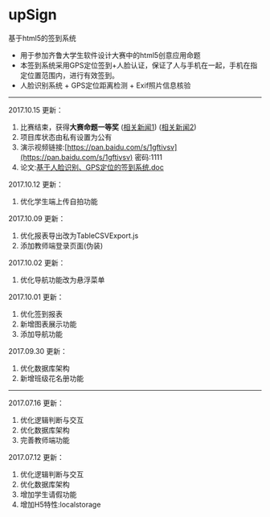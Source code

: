 # upSign

 基于html5的签到系统
 - 用于参加齐鲁大学生软件设计大赛中的html5创意应用命题
 - 本签到系统采用GPS定位签到+人脸认证，保证了人与手机在一起，手机在指定位置范围内，进行有效签到。
 - 人脸识别系统 + GPS定位距离检测 + Exif照片信息核验

---
2017.10.15 更新：

 1. 比赛结束，获得**大赛命题一等奖** ([相关新闻1](http://edu.dzwww.com/rcjy/qzgl/201710/t20171015_16536302.htm)) ([相关新闻2](http://wenjing.ytu.edu.cn/index.php/portal/article/index/id/14217))
 2. 项目库状态由私有设置为公有
 3. 演示视频链接:[https://pan.baidu.com/s/1gftivsv](https://pan.baidu.com/s/1gftivsv) 密码:1111
 4. 论文:[基于人脸识别、GPS定位的签到系统.doc](https://github.com/szj1006/upSign/raw/v2.0/%E5%9F%BA%E4%BA%8E%E4%BA%BA%E8%84%B8%E8%AF%86%E5%88%AB%E3%80%81GPS%E5%AE%9A%E4%BD%8D%E7%9A%84%E7%AD%BE%E5%88%B0%E7%B3%BB%E7%BB%9F.doc)

2017.10.12 更新：

 1. 优化学生端上传自拍功能

2017.10.09 更新：

 1. 优化报表导出改为TableCSVExport.js
 2. 添加教师端登录页面(伪装)

2017.10.02 更新：

 1. 优化导航功能改为悬浮菜单

2017.10.01 更新：

 1. 优化签到报表
 2. 新增图表展示功能
 3. 添加导航功能

2017.09.30 更新：

 1. 优化数据库架构
 2. 新增班级花名册功能

---
2017.07.16 更新：

 1. 优化逻辑判断与交互
 2. 优化数据库架构
 3. 完善教师端功能

2017.07.12 更新：

 1. 优化逻辑判断与交互
 2. 优化数据库架构
 3. 增加学生请假功能
 4. 增加H5特性:localstorage

